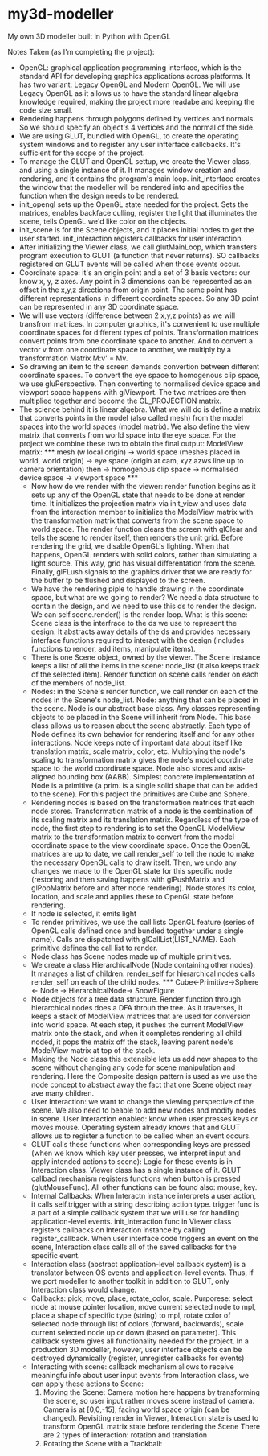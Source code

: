 # my3d-modeller
My own 3D modeller built in Python with OpenGL

Notes Taken (as I'm completing the project):
  - OpenGL: graphical application programming interface, which is the standard API for developing graphics applications across platforms. It has two variant: Legacy OpenGL and Modern OpenGL. We will use Legacy OpenGL as it allows us to have the standard linear algebra knowledge required, making the project more readabe and keeping the code size small. 
  - Rendering happens through polygons defined by vertices and normals. So we should specify an object's 4 vertices and the normal of the side.
  - We are using GLUT, bundled with OpenGL, to create the operating system windows and to register any user infterface callcbacks. It's sufficient for the scope of the project.
  - To manage the GLUT and OpenGL settup, we create the Viewer class, and using a single instance of it. It manages window creation and rendering, and it contains the program's main loop. init_interface creates the window that the modeller will be rendered into and specifies the function when the design needs to be rendered.
  - init_opengl sets up the OpenGL state needed for the project. Sets the matrices, enables backface culling, register the light that illuminates the scene, tells OpenGL we'd like color on the objects.
  - init_scene is for the Scene objects, and it places initial nodes to get the user started. init_interaction registers callbacks for user interaction.
  - After initializing the Viewer class, we call glutMainLoop, which transfers program execution to GLUT (a function that never returns). SO callbacks registered on GLUT events will be called when those events occur.
  - Coordinate space: it's an origin point and a set of 3 basis vectors: our know x, y, z axes. Any point in 3 dimensions can be represented as an offset in the x,y,z directions from origin point. The same point has different representations in different coordinate spaces. So any 3D point can be represented in any 3D coordinate space.
  - We will use vectors (difference between 2 x,y,z points) as we will transfrom matrices. In computer graphics, it's convenient to use multiple coordinate spaces for different types of points. Transformation matrices convert points from one coordinate space to another. And to convert a vector v from one coordinate space to another, we multiply by a transformation Matrix M:v' = Mv.
  - So drawing an item to the screen demands convertion between different coordinate spaces. To convert the eye space to homogenous clip space, we use gluPerspective. Then converting to normalised device space and viewport space happens with glViewport. The two matrices are then multiplied together and become the GL_PROJECTION matrix.
  - The science behind it is linear algebra. What we will do is define a matrix that converts points in the model (also called mesh) from the model spaces into the world spaces (model matrix). We also define the view matrix that converts from world space into the eye space. For the project we combine these two to obtain the final output: ModelView matrix:
   *** mesh (w local origin) -> world space (meshes placed in world, world origin) -> eye space (origin at cam, xyz azws line up to camera orientation) then -> homogenous clip space -> normalised device space -> viewport space ***
    - Now how do we render with the viewer: render function begins as it sets up any of the OpenGL state that needs to be done at render time. It initializes the projection matrix via init_view and uses data from the interaction member to initialize the ModelView matrix with the transformation matrix that converts from the scene space to world space. The render function clears the screen with glClear and tells the scene to render itself, then renders the unit grid. Before rendering the grid, we disable OpenGL's lighting. When that happens, OpenGL renders with solid colors, rather than simulating a light source. This way, grid has visual differentation from the scene. Finally, glFLush signals to the graphics driver that we are ready for the buffer tp be flushed and displayed to the screen.
    - We have the rendering piple to handle drawing in the coordinate space, but what are we going to render? We need a data structure to contain the design, and we need to use this ds to render the design. We can self.scene.render() is the render loop. What is this scene: Scene class is the interfrace to the ds we use to represent the design. It abstracts away details of the ds and provides necessary interface functions required to interact with the design (includes functions to render, add items, manipulate items).
    - There is one Scene object, owned by the viewer. The Scene instance keeps a list of all the items in the scene: node_list (it also keeps track of the selected item). Render function on scene calls render on each of the members of node_list.
    - Nodes: in the Scene's render function, we call render on each of the nodes in the Scene's node_list. Node: anything that can be placed in the scene. Node is our abstract base class. Any classes representing objects to be placed in the Scene will inherit from Node. This base class allows us to reason about the scene abstractly. Each type of Node defines its own behavior for rendering itself and for any other interactions. Node keeps note of important data about itself like translation matrix, scale matrix, color, etc. Multiplying the node's scaling to transformation matrix gives the node's model coordinate space to the world coordinate space. Node also stores and axis-aligned bounding box (AABB). Simplest concrete implementation of Node is a primitive (a prim. is a single solid shape that can be added to the scene). For this project the primitives are Cube and Sphere.
    - Rendering nodes is based on the transformation matrices that each node stores. Transformation matrix of a node is the combination of its scaling matrix and its translation matrix. Regardless of the type of node, the first step to rendering is to set the OpenGL ModelView matrix to the transformation matrix to convert from the model coordinate space to the view coordinate space. Once the OpenGL matrices are up to date, we call render_self to tell the node to make the necessary OpenGL calls to draw itself. Then, we undo any changes we made to the OpenGL state for this specific node (restoring and then saving happens with glPushMatrix and glPopMatrix before and after node rendering). Node stores its color, location, and scale and applies these to OpenGL state before rendering.
    - If node is selected, it emits light
    - To render primitives, we use the call lists OpenGL feature (series of OpenGL calls defined once and bundled together under a single name). Calls are dispatched with glCallList(LIST_NAME). Each primitive defines the call list to render.
    - Node class has Scene nodes made up of multiple primitives.
    - We create a class HierarchicalNode (Node containing other nodes). It manages a list of children. render_self for hierarchical nodes calls render_self on each of the child nodes.
      *** Cube<-Primitive->Sphere <- Node -> HierarchicalNode-> SnowFigure
    - Node objects for a tree data structure. Render function through hierarchical nodes does a DFA throuh the tree. As it traverses, it keeps a stack of ModelView matrices that are used for conversion into world space. At each step, it pushes the current ModelView matrix onto the stack, and when it completes rendering all child noded, it pops the matrix off the stack, leaving parent node's ModelView matrix at top of the stack.
    - Making the Node class this extensible lets us add new shapes to the scene without changing any code for scene manipulation and rendering. Here the Composite design pattern is used as we use the node concept to abstract away the fact that one Scene object may ave many children.
    - User Interaction: we want to change the viewing perspective of the scene. We also need to beable to add new nodes and modify nodes in scene. User Interaction enabled: know when user presses keys or moves mouse. Operating system already knows that and GLUT allows us to register a function to be called when an event occurs.
    - GLUT calls these functions when corresponding keys are pressed (when we know which key user presses, we interpret input and apply intended actions to scene): Logic for these events is in Interaction class. Viewer class has a single instance of it. GLUT callbacl mechanism registers functions when button is pressed (glutMouseFunc). All other functions can be found also: mouse, key.
    - Internal Callbacks: When Interactn instance interprets a user action, it calls self.trigger with a string describing action type. trigger func is a part of a simple callback system that we will use for handling application-level events. init_interaction func in Viewer class registers callbacks on Interaction instance by calling register_callback. When user interface code triggers an event on the scene, Interaction class calls all of the saved callbacks for the specific event.
    - Interaction class (abstract application-level callback system) is a translator between OS events and application-level events. Thus, if we port modeller to another toolkit in addition to GLUT, only Interaction class would change.
    - Callbacks: pick, move, place, rotate_color, scale. Purporese: select node at mouse pointer location, move current selected node to mpl, place a shape of specific type (string) to mpl, rotate color of selected node through list of colors (forward, backwards), scale current selected node up or down (based on parameter). This callback system gives all functionality needed for the project. In a production 3D modeller, however, user interface objects can be destroyed dynamically (register, unregister callbacks for events)
    - Interacting with scene: callback mechanism allows to receive meaningfu info about user input events from Interaction class, we can apply these actions to Scene:
        1. Moving the Scene: Camera motion here happens by transforming the scene, so user input rather moves scene instead of camera. Camera is at [0,0,-15], facing world space origin (can be changed). Revisiting render in Viewer, Interaction state is used to transform OpenGL matrix state before rendering the Scene There are 2 types of interaction: rotation and translation
        2. Rotating the Scene with a Trackball: 
    
